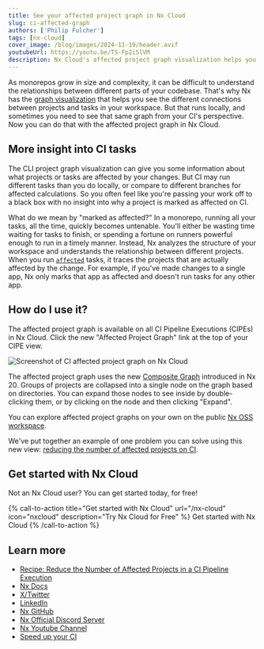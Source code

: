 ```yaml
---
title: See your affected project graph in Nx Cloud
slug: ci-affected-graph
authors: ['Philip Fulcher']
tags: [nx-cloud]
cover_image: /blog/images/2024-11-19/header.avif
youtubeUrl: https://youtu.be/TS-Fp2iSlVM
description: Nx Cloud's affected project graph visualization helps you understand CI impacts on projects and tasks, providing insight into monorepo dependencies.
---
```


As monorepos grow in size and complexity, it can be difficult to understand the relationships between different parts of
your codebase. That's why Nx has the [graph visualization](/docs/features/explore-graph) that helps you see the different
connections between projects and tasks in your workspace. But that runs locally, and sometimes you need to see that same graph from your CI's perspective. Now you can do that with the affected project graph in Nx Cloud.

## More insight into CI tasks

The CLI project graph visualization can give you some information about what projects or tasks are affected by your changes. But
CI may run different tasks than you do locally, or compare to different branches for affected calculations. So you often
feel like you're passing your work off to a black box with no insight into why a project is marked as affected on CI.

What do we mean by "marked as affected?" In a monorepo, running all your tasks, all the time, quickly becomes untenable. You'll either be wasting time waiting for tasks to finish, or spending a fortune on runners powerful enough to run in a timely manner. Instead, Nx analyzes the structure of your workspace and understands the relationship between different projects. When you run [`affected`](/docs/features/ci-features/affected) tasks, it traces the projects that are actually affected by the change. For example, if you've made changes to a single app, Nx only marks that app as affected and doesn't run tasks for any other app.

## How do I use it?

The affected project graph is available on all CI Pipeline Executions (CIPEs) in Nx Cloud. Click the new "Affected Project Graph" link at the top of your CIPE view.

![Screenshot of CI affected project graph on Nx Cloud](/blog/images/2024-11-19/screenshot.avif)

The affected project graph uses the new [Composite Graph](/docs/features/explore-graph#focusing-on-valuable-projects) introduced in Nx 20.
Groups of projects are collapsed into a single node on the graph based on directories. You can expand those nodes to see
inside by double-clicking them, or by clicking on the node and then clicking "Expand".

You can explore affected project graphs on your own on the
public [Nx OSS workspace](https://staging.nx.app/orgs/62d013d4d26f260059f7765e/workspaces/62d013ea0852fe0a2df74438/overview).

We've put together an example of one problem you can solve using this new view: [reducing the number of affected projects on CI](/docs/guides/nx-cloud/cipe-affected-project-graph).

## Get started with Nx Cloud

Not an Nx Cloud user? You can get started today, for free!

{% call-to-action title="Get started with Nx Cloud" url="/nx-cloud" icon="nxcloud" description="Try Nx Cloud for Free" %}
Get started with Nx Cloud
{% /call-to-action %}

## Learn more

- [Recipe: Reduce the Number of Affected Projects in a CI Pipeline Execution](/docs/guides/nx-cloud/cipe-affected-project-graph)
- [Nx Docs](/docs/getting-started/intro)
- [X/Twitter](https://twitter.com/nxdevtools)
- [LinkedIn](https://www.linkedin.com/company/nrwl/)
- [Nx GitHub](https://github.com/nrwl/nx)
- [Nx Official Discord Server](https://go.nx.dev/community)
- [Nx Youtube Channel](https://www.youtube.com/@nxdevtools)
- [Speed up your CI](/nx-cloud)
